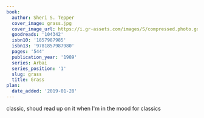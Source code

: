 ```yaml
---
book:
  author: Sheri S. Tepper
  cover_image: grass.jpg
  cover_image_url: https://i.gr-assets.com/images/S/compressed.photo.goodreads.com/books/1348772895l/104342.jpg
  goodreads: '104342'
  isbn10: '1857987985'
  isbn13: '9781857987980'
  pages: '544'
  publication_year: '1989'
  series: Arbai
  series_position: '1'
  slug: grass
  title: Grass
plan:
  date_added: '2019-01-28'
---
```


classic, shoud read up on it when I'm in the mood for classics
